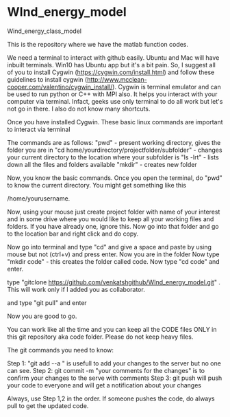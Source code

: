 # WInd_energy_model
Wind_energy_class_model

This is the repository where we have the matlab function codes.

We need a terminal to interact with github easily. Ubuntu and Mac will have inbuilt terminals. Win10 has Ubuntu app but it's a bit pain. So, I suggest all of you to install Cygwin (https://cygwin.com/install.html) and follow these guidelines to install cygwin (http://www.mcclean-cooper.com/valentino/cygwin_install/). Cygwin is terminal emulator and can be used to run python or C++ with MPI also. It helps you interact with your computer via terminal. Infact, geeks use only terminal to do all work but let's not go in there. I also do not know many shortcuts. 

Once you have installed Cygwin. These basic linux commands are important to interact via terminal

The commands are as follows:
"pwd" - present working directory, gives the folder you are in
"cd home/yourdirectory/projectfolder/subfolder" - changes your current directory to the location where your subfolder is
"ls -lrt" - lists down all the files and folders available 
"mkdir" - creates new folder

Now, you know the basic commands. Once you open the terminal, do "pwd" to know the current directory. You might get something like this 

/home/yourusername.

Now, using your mouse just create project folder with name of your interest and in some drive where you would like to keep all your working files and folders. If you have already one, ignore this. Now go into that folder and go to the location bar and right click and do copy. 

Now go into terminal and type "cd" and give a space and paste by using mouse but not (ctrl+v) and press enter. Now you are in the folder
Now type "mkdir code" - this creates the folder called code. Now type "cd code" and enter.

type "gitclone https://github.com/venkatshgithub/WInd_energy_model.git" . This will work only if I added you as collaborator. 

and type "git pull" and enter

Now you are good to go.

You can work like all the time and you can keep all the CODE files ONLY in this git repository aka code folder. Please do not keep heavy files. 

The git commands you need to know:

Step 1: "git add --a " is usefull to add your changes to the server but no one can see. 
Step 2: git commit -m "your comments for the changes" is to confirm your changes to the serve with comments
Step 3: git push will push your code to everyone and will get a notification about your changes

Always, use Step 1,2 in the order. If someone pushes the code, do always pull to get the updated code.
